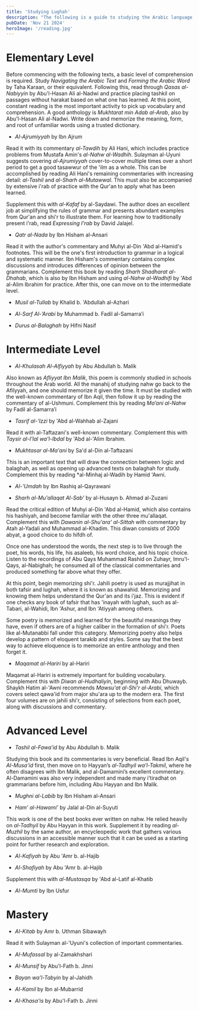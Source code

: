 ```yaml
---
title: 'Studying Lughah'
description: "The following is a guide to studying the Arabic language. It is is drawn from the recommendations of Sh. Salman Nasir, Sh. Waqar Abbas, Sh. Ismail Patel, Sh. 'Amr Abu Ayyub, and Sh. Samir Hussein."
pubDate: 'Nov 21 2024'
heroImage: '/reading.jpg'
---
```


# Elementary Level
Before commencing with the following texts, a basic level of comprehension is required. Study *Navigating the Arabic Text* and *Forming the Arabic Word* by Taha Karaan, or their equivalent. Following this, read through *Qasas al-Nabiyyin* by Abu'l-Hasan Ali al-Nadwi and practice placing tashkil on passages without harakat based on what one has learned. At this point, constant reading is the most important activity to pick up vocabulary and comprehension. A good anthology is *Mukhtarat min Adab al-Arab*, also by Abu'l-Hasan Ali al-Nadwi. Write down and memorize the meaning, form, and root of unfamiliar words using a trusted dictionary.

- *Al-Ajrumiyyah* by Ibn Ajrum

Read it with its commentary *al-Tawdih* by Ali Hani, which includes practice problems from Mustafa Amin's *al-Nahw al-Wadhih*. Sulayman al-Uyuni suggests covering *al-Ajrumiyyah* cover-to-cover multiple times over a short period to get a good tasawwur of the 'ilm as a whole. This can be accomplished by reading Ali Hani's remaining commentaries with increasing detail: *al-Tashil* and *al-Sharh al-Mutawwal*. This must also be accompanied by extensive i'rab of practice with the Qur'an to apply what has been learned. 

Supplement this with *al-Kafaf* by al-Saydawi. The author does an excellent job at simplifying the rules of grammar and presents abundant examples from Qur'an and shi'r to illustrate them. For learning how to traditionally present i'rab, read *Expressing I'rab* by David Jalajel. 

- *Qatr al-Nada* by Ibn Hisham al-Ansari

Read it with the author's commentary and Muhyi al-Din 'Abd al-Hamid's footnotes. This will be the one's first introduction to grammar in a logical and systematic manner. Ibn Hisham's commentary contains complex discussions and introduces differences of opinion between the grammarians. Complement this book by reading *Sharh Shadharat al-Dhahab*, which is also by Ibn Hisham and using *al-Nahw al-Wadhifi* by 'Abd al-Alim Ibrahim for practice. After this, one can move on to the intermediate level.

- *Musil al-Tullab* by Khalid b. 'Abdullah al-Azhari

- *Al-Sarf Al-’Arabi* by Muhammad b. Fadil al-Samarra’i

- *Durus al-Balaghah* by Hifni Nasif

# Intermediate Level

- *Al-Khulasah Al-Alfiyyah* by Abu Abdullah b. Malik

Also known as *Afliyyat Ibn Malik*, this poem is commonly studied in schools throughout the Arab world. All the manahij of studying nahw go back to the Afilyyah, and one should memorize it given the time. It must be studied with the well-known commentary of Ibn Aqil, then follow it up by reading the commentary of al-Ushmuni. Complement this by reading *Ma’ani al-Nahw* by Fadil al-Samarra’i

- *Tasrif al-'Izzi* by 'Abd al-Wahhab al-Zajani

Read it with al-Taftazani's well-known commentary. Complement this with *Taysir al-I'lal wa'l-Ibdal* by 'Abd al-'Alim Ibrahim.

- *Mukhtasar al-Ma'ani* by Sa'd al-Din al-Taftazani

This is an important text that will draw the connection between logic and balaghah, as well as opening up advanced texts on balaghah for study. Complement this by reading *al-Minhaj al-Wadih by Hamid 'Awni.

- *Al-'Umdah* by Ibn Rashiq al-Qayrawani

- *Sharh al-Mu'allaqat Al-Sab'* by al-Husayn b. Ahmad al-Zuzani

Read the critical edition of Muhyi al-Din 'Abd al-Hamid, which also contains his hashiyah, and become familiar with the other three mu'allaqat. Complement this with *Dawanin al-Shu'ara' al-Sittah* with commentary by Atah al-Yadali and Muhammad al-Khadim. This diwan consists of 2000 abyat, a good choice to do hifdh of.

Once one has understood the words, the next step is to live through the poet, his words, his life, his asaleeb, his word choice, and his topic choice. Listen to the recordings of Abu Qays Muhammad Rashid on Zuhayr, Imru'l-Qays, al-Nabighah; he consumed all of the classical commentaries and produced something far above what they offer.

At this point, begin memorizing shi'r. Jahili poetry is used as murajjihat in both tafsir and lughah, where it is known as shawahid. Memorizing and knowing them helps understand the Qur'an and its i'jaz. This is evident if one checks any book of tafsir that has 'inayah with lughah, such as al-Tabari, al-Wahidi, Ibn 'Ashur, and Ibn 'Atiyyah among others. 

Some poetry is memorized and learned for the beautiful meanings they have, even if others are of a higher caliber in the formation of shi'r. Poets like al-Mutanabbi fall under this category. Memorizing poetry also helps develop a pattern of eloquent tarakib and styles. Some say that the best way to achieve eloquence is to memorize an entire anthology and then forget it.

- *Maqamat al-Hariri* by al-Hariri

Maqamat al-Hariri is extremely important for building vocabulary. Complement this with *Diwan al-Hudhaliyin*, beginning with Abu Dhuwayb. Shaykh Hatim al-'Awni recommends *Mawsu'at al-Shi'r al-Arabi*, which covers select qawa'id from major shu'ara up to the modern era. The first four volumes are on jahili shi'r, consisting of selections from each poet, along with discussions and commentary.

# Advanced Level

- *Tashil al-Fawa’id* by Abu Abdullah b. Malik

Studying this book and its commentaries is very beneficial. Read Ibn Aqil's *Al-Musa'id* first, then move on to Hayyan’s *al-Tadhyil wa’l-Takmil*, where he often disagrees with Ibn Malik, and al-Damamini’s excellent commentary. Al-Damamini was also very independent and made many i’tiradhat on grammarians before him, including Abu Hayyan and Ibn Malik. 

- *Mughni al-Labib* by Ibn Hisham al-Ansari


- *Ham’ al-Hawami’* by Jalal al-Din al-Suyuti

This work is one of the best books ever written on nahw. He relied heavily on *al-Tadhyil* by Abu Hayyan in this work. Supplement it by reading *al-Muzhil* by the same author, an encycleopedic work that gathers various discussions in an accessible manner such that it can be used as a starting point for further research and exploration. 

- *Al-Kafiyah* by Abu 'Amr b. al-Hajib 

- *Al-Shafiyah* by Abu 'Amr b. al-Hajib 

Supplement this with *al-Mustasqa* by 'Abd al-Latif al-Khatib

- *Al-Mumti* by Ibn Usfur

# Mastery

- *Al-Kitab* by Amr b. Uthman Sibawayh

Read it with Sulayman al-'Uyuni's collection of important commentaries.  

- *Al-Mufassal* by al-Zamakhshari

- *Al-Munsif* by Abu'l-Fath b. Jinni

- *Bayan wa'l-Tabyin* by al-Jahidh

- *Al-Kamil* by Ibn al-Mubarrid 

- *Al-Khasa'is* by Abu'l-Fath b. Jinni